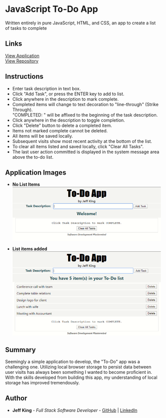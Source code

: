 # JavaScript To-Do App
Written entirely in pure JavaScript, HTML, and CSS, an app to create a list of tasks to complete

## Links
[View Application](https://jazfunk.github.io/jk-to-do-app/)  
[View Repository](https://github.com/jazfunk/jk-to-do-app.git)

## Instructions
- Enter task description in text box.  
- Click "Add Task", or press the ENTER key to add to list.  
- Click anywhere in the description to mark complete.  
- Completed items will change to text decoration to "line-through" (Strike Through).  
"COMPLETED: " will be affixed to the beginning of the task description.  
- Click anywhere in the description to toggle completion.
- Click "Delete" button to delete a completed item.  
- Items not marked complete cannot be deleted.  
- All items will be saved locally.  
- Subsequent visits show most recent activity at the bottom of the list. 
- To clear all items listed and saved locally, click "Clear All Tasks".  
- The last user action committed is displayed in the system message area above the to-do list.


## Application Images

* **No List Items**<br>
<img src="images/todoApp_SS_NoItems.png"><br>

* **List items added**<br>
<img src="images/todoApp_SS_WithItems.png"><br>

<!-- 
* **No List Items**<br>
![noListItems](https://raw.githubusercontent.com/jazfunk/jk-to-do-app/master/images/todoApp_SS_NoItems.PNG)<br>

* **List items added**<br>
![listItems](https://raw.githubusercontent.com/jazfunk/jk-to-do-app/master/images/todoApp_SS_WithItems.PNG) -->

## Summary
Seemingly a simple application to develop, the "To-Do" app was a challenging one.  Utilizing local browser storage to persist data between user visits has always been something I wanted to become proficient in.  With the skills developed from building this app, my understanding of local storage has improved tremendously.

## Author
* **Jeff King** - *Full Stack Software Developer* - [GitHub](https://github.com/jazfunk) | [LinkedIn](https://www.linkedin.com/in/jeffking222/)